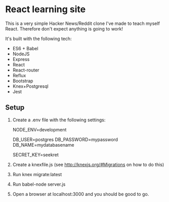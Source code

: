 React learning site
===================

This is a very simple Hacker News/Reddit clone I've made to teach myself React. Therefore don't expect anything is going to work!

It's built with the following tech:

- ES6 + Babel
- NodeJS
- Express
- React
- React-router
- Reflux
- Bootstrap
- Knex+Postgresql
- Jest

Setup
-----

1) Create a .env file with the following settings:

    NODE_ENV=development

    DB_USER=postgres
    DB_PASSWORD=mypassword
    DB_NAME=mydatabasename

    SECRET_KEY=seekret

2) Create a knexfile.js (see http://knexjs.org/#Migrations on how to do this)

3) Run knex migrate:latest

4) Run babel-node server.js 

5) Open a browser at localhost:3000 and you should be good to go.

